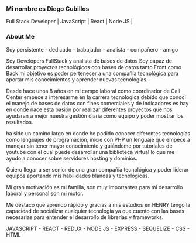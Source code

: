 ### Mi nombre es Diego Cubillos
Full Stack Developer | JavaScript | React | Node JS |

### About Me


Soy persistente - dedicado - trabajador - analista - compañero - amigo

Soy Developers FullStack y analista de bases de datos
Soy capaz de desarrollar proyectos tecnológicos con bases de datos tanto Front como Back
mi objetivo es poder pertenecer a una compañía tecnológica para aportar mis conocimientos y aprender nuevas tecnologías.

Desde hace unos 8 años en mi campo laboral como coordinador de Call Center empece a interesarme en la carrera tecnológica debido que conocí el manejo de bases de datos con fines comerciales y de indicadores es hay en donde nace esta pasión por realizar diferentes proyectos que nos ayudaran a mejor nuestra gestión diaria como equipo y poder mostrar los resultados.

ha sido un camino largo en donde he podido conocer diferentes tecnologías como lenguajes de programación, inicie con PHP un lenguaje que empece a manejar sin tener mayor conocimiento y guiándome por tutoriales de youtube con el cual puede desarrollar una biblioteca virtual lo que me ayudo a conocer sobre servidores hosting y dominios.

Quiero llegar a ser senior de una gran compañía tecnológica y poder liderar equipos aportando mis habilidades blandas y tecnológicas.

Mi gran motivación es mi familia, son muy importantes para mi desarrollo laboral y personal son mi motor.

Me destaco que aprendo rápido y gracias a mis estudios en HENRY tengo la capacidad de socializar cualquier tecnología ya que cuento con las bases necesarias para entender el desarrollo de librerías y frameworks.

JAVASCRIPT - REACT - REDUX - NODE JS - EXPRESS - SEQUELIZE - CSS - HTML
